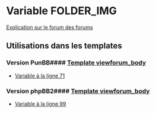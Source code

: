 # Variable FOLDER_IMG
[Explication sur le forum des forums](http://forum.forumactif.com/t294113-listing-des-variables#FOLDER_IMG)
## Utilisations dans les templates
### Version PunBB#### [Template viewforum_body](punbb/viewforum_body.md)
* [Variable à la ligne 71](../punbb/viewforum_body.tpl#L71)
### Version phpBB2#### [Template viewforum_body](subsilver/viewforum_body.md)
* [Variable à la ligne 99](../subsilver/viewforum_body.tpl#L99)